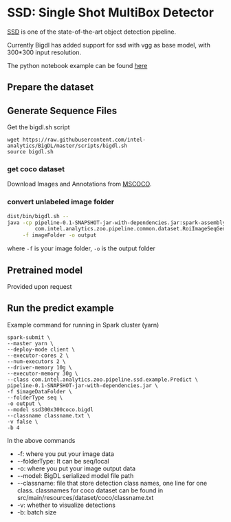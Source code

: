 # SSD: Single Shot MultiBox Detector

[SSD](https://research.google.com/pubs/pub44872.html) is one of the state-of-the-art
 object detection pipeline.

Currently Bigdl has added support for ssd with vgg as base model,
with 300*300 input resolution.

The python notebook example can be found [here](https://github.com/intel-analytics/analytics-zoo/blob/master/notebook/example/SSD.ipynb)

## Prepare the dataset


## Generate Sequence Files

Get the bigdl.sh script 
```
wget https://raw.githubusercontent.com/intel-analytics/BigDL/master/scripts/bigdl.sh
source bigdl.sh
```

### get coco dataset
Download Images and Annotations from [MSCOCO](http://mscoco.org/dataset/#download).

### convert unlabeled image folder
```bash
dist/bin/bigdl.sh --
java -cp pipeline-0.1-SNAPSHOT-jar-with-dependencies.jar:spark-assembly-1.5.1-hadoop2.6.0.jar \
         com.intel.analytics.zoo.pipeline.common.dataset.RoiImageSeqGenerator \
     -f imageFolder -o output
```

where ```-f``` is your image folder, ```-o``` is the output folder

## Pretrained model

Provided upon request

## Run the predict example
Example command for running in Spark cluster (yarn)

```
spark-submit \
--master yarn \
--deploy-mode client \
--executor-cores 2 \
--num-executors 2 \
--driver-memory 10g \
--executor-memory 30g \
--class com.intel.analytics.zoo.pipeline.ssd.example.Predict \
pipeline-0.1-SNAPSHOT-jar-with-dependencies.jar \
-f $imageDataFolder \
--folderType seq \
-o output \
--model ssd300x300coco.bigdl
--classname classname.txt \
-v false \
-b 4
```

In the above commands

* -f: where you put your image data
* --folderType: It can be seq/local
* -o: where you put your image output data
* --model: BigDL serialized model file path
* --classname: file that store detection class names,
 one line for one class. classnames for coco dataset can be found in
  src/main/resources/dataset/coco/classname.txt
* -v: whether to visualize detections
* -b: batch size